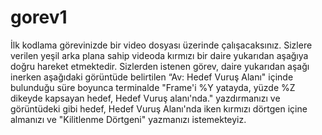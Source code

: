 # gorev1

İlk kodlama görevinizde bir video dosyası üzerinde çalışacaksınız. Sizlere verilen yeşil arka plana sahip videoda kırmızı bir daire yukarıdan aşağıya doğru hareket etmektedir.
Sizlerden istenen görev, daire yukarıdan aşağı inerken aşağıdaki görüntüde belirtilen “Av: Hedef Vuruş Alanı" içinde bulunduğu süre boyunca terminalde 
"Frame'i %Y yatayda, yüzde %Z dikeyde kapsayan hedef, Hedef Vuruş alanı'nda." yazdırmanızı ve görüntüdeki gibi hedef, Hedef Vuruş Alanı'nda iken kırmızı dörtgen içine almanızı ve
"Kilitlenme Dörtgeni" yazmanızı istemekteyiz.
